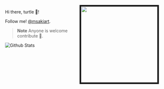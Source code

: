<img align="right" width="250" height="250" border="5" src="https://external-content.duckduckgo.com/iu/?u=https%3A%2F%2Fc.tenor.com%2F8CnlmiFa-rAAAAAj%2Feth-ethereum.gif&f=1&nofb=1&ipt=f40c0ea63ab54ba320b15231aea1361d47cae8ac9ed0ae2d5081b423b357a32b&ipo=images" width="240px" align="center">

Hi there, turtle 🐢!

Follow me! [@msakiart](https://twitter.com/msakiart).

> **Note**
> Anyone is welcome contribute 🐶.

![Github Stats](https://github-readme-stats.vercel.app/api?username=mmsaki)
